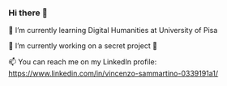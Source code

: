 ### Hi there 👋

🌱 I’m currently learning Digital Humanities at University of Pisa

🔭 I’m currently working on a secret project 🤫

📫 You can reach me on my LinkedIn profile: https://www.linkedin.com/in/vincenzo-sammartino-0339191a1/


<!--
**ilsamaritano/ilsamaritano** is a ✨ _special_ ✨ repository because its `README.md` (this file) appears on your GitHub profile.

Here are some ideas to get you started:

- 🔭 I’m currently working on a secret project 🤫
- 🌱 I’m currently learning Digital Humanities at University of Pisa
- 👯 I’m looking to collaborate on ...
- 🤔 I’m looking for help with ...
- 💬 Ask me about ...
- 😄 Pronouns: ...
- ⚡ Fun fact: ...
-->
